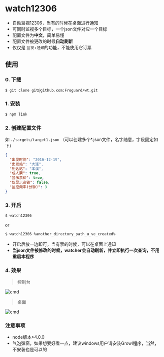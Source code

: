 # watch12306

- 自动监视12306，当有的时候在桌面进行通知
- 可同时监视多个目标，一个json文件对应一个目标
- 配置文件为**中文**，简单易懂
- 配置文件被更改的时候**自动刷新**
- 仅仅是 ```监视```+```通知```的功能，不能使用它订票


## 使用

### 0. 下载

```bash
$ git clone git@github.com:Froguard/wt.git
```

### 1. 安装

```bash
$ npm link
```

### 2. 创建配置文件 

如 ```./targets/target1.json``` （可以创建多个*.json文件，名字随意，字段固定如下）

```json
{
  "出发时间": "2016-12-19",
  "出发站": "大连",
  "到达站": "本溪",
  "成人票": true,
  "显示票价": true,
  "仅显示高铁": false,
  "监控频率(分钟)": 3
}
```

### 3. 开启

```bash
$ watch12306
```
or
```bash
$ watch12306 %another_directory_path_u_ve_created%
```

- 开启后放一边即可，当有票的时候，可以在桌面上通知
- **当json文件被修改的时候，watcher会自动刷新，并立即执行一次查询，不用重启本程序**

### 4. 效果

> 控制台

![cmd](https://raw.githubusercontent.com/Froguard/wt/master/img/demo.png)

> 桌面

![cmd](https://raw.githubusercontent.com/Froguard/wt/master/img/tip.png)


### 注意事项

- node版本>4.0.0
- 气泡弹窗，如果想要好看一点，建议windows用户请安装Growl程序，当然，不安装也是可以的